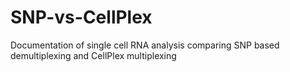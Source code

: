 # SNP-vs-CellPlex
Documentation of single cell RNA analysis comparing SNP based demultiplexing and CellPlex multiplexing
